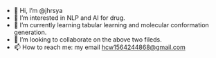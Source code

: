 - 👋 Hi, I’m @jhrsya
- 👀 I’m interested in NLP and AI for drug.
- 🌱 I’m currently learning tabular learning and molecular conformation generation.
- 💞️ I’m looking to collaborate on the above two fileds.
- 📫 How to reach me: my email hcw1564244868@gmail.com

<!---
jhrsya/jhrsya is a ✨ special ✨ repository because its `README.md` (this file) appears on your GitHub profile.
You can click the Preview link to take a look at your changes.
--->
